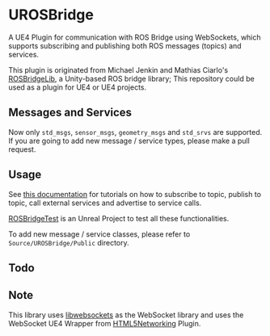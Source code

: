 # UROSBridge

A UE4 Plugin for communication with ROS Bridge using WebSockets, which supports subscribing and publishing both ROS messages (topics) and services. 

This plugin is originated from Michael Jenkin and Mathias Ciarlo's [ROSBridgeLib](https://github.com/MathiasCiarlo/ROSBridgeLib), a Unity-based ROS bridge library; This repository could be used as a plugin for UE4 or UE4 projects. 

## Messages and Services

Now only `std_msgs`, `sensor_msgs`, `geometry_msgs` and `std_srvs` are supported. If you are going to add new message / service types, please make a pull request. 

## Usage 

See [this documentation](https://github.com/gnoliyil/RobCoG/tree/robosim/Documentation) for tutorials on how to subscribe to topic, publish to topic, call external services and advertise to service calls. 

[ROSBridgeTest](https://github.com/gnoliyil/URoboSim/tree/RI/ROSBridgeTest) is an Unreal Project to test all these functionalities.

To add new message / service classes, please refer to `Source/UROSBridge/Public` directory. 

## Todo

## Note

This library uses [libwebsockets](http://libwebsockets.org/) as the WebSocket library and uses the WebSocket UE4 Wrapper from [HTML5Networking](https://github.com/ankitkk/HTML5Networking) Plugin. 
